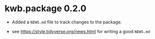 # kwb.package 0.2.0

* Added a `NEWS.md` file to track changes to the package.

* see https://style.tidyverse.org/news.html for writing a good `NEWS.md`


